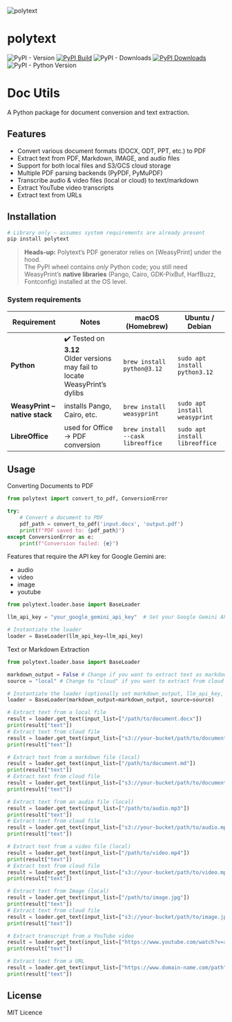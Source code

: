 ![polytext](https://github.com/docsity/polytext/tree/main/images/logo.jpeg)

# polytext
![PyPI - Version](https://img.shields.io/pypi/v/polytext)
[![PyPI Build](https://github.com/docsity/polytext/actions/workflows/main.yml/badge.svg)](https://github.com/docsity/polytext/actions/workflows/main.yml)
![PyPI - Downloads](https://img.shields.io/pypi/dm/polytext)
[![PyPI Downloads](https://static.pepy.tech/badge/polytext)](https://pepy.tech/projects/polytext)
![PyPI - Python Version](https://img.shields.io/pypi/pyversions/polytext)

# Doc Utils

A Python package for document conversion and text extraction.

## Features

- Convert various document formats (DOCX, ODT, PPT, etc.) to PDF
- Extract text from PDF, Markdown, IMAGE, and audio files
- Support for both local files and S3/GCS cloud storage
- Multiple PDF parsing backends (PyPDF, PyMuPDF)
- Transcribe audio & video files (local or cloud) to text/markdown
- Extract YouTube video transcripts
- Extract text from URLs

## Installation

```bash
# Library only – assumes system requirements are already present
pip install polytext
```

> **Heads-up:** Polytext’s PDF generator relies on [WeasyPrint] under the hood.  
> The PyPI wheel contains *only* Python code; you still need WeasyPrint’s **native libraries** (Pango, Cairo, GDK-PixBuf, HarfBuzz, Fontconfig) installed at the OS level.

### System requirements

| Requirement | Notes                                                                           | macOS (Homebrew) | Ubuntu / Debian |
|-------------|---------------------------------------------------------------------------------|------------------|-----------------|
| **Python**  | ✔️ Tested on **3.12**<br> Older versions may fail to locate WeasyPrint’s dylibs | `brew install python@3.12` | `sudo apt install python3.12` |
| **WeasyPrint – native stack** | installs Pango, Cairo, etc.                                                     | `brew install weasyprint` | `sudo apt install weasyprint` |
| **LibreOffice** | used for Office → PDF conversion                                                | `brew install --cask libreoffice` | `sudo apt install libreoffice` |


## Usage

Converting Documents to PDF

```python
from polytext import convert_to_pdf, ConversionError

try:
    # Convert a document to PDF
    pdf_path = convert_to_pdf('input.docx', 'output.pdf')
    print(f"PDF saved to: {pdf_path}")
except ConversionError as e:
    print(f"Conversion failed: {e}")
```

Features that require the API key for Google Gemini are:
- audio
- video
- image
- youtube

```python
from polytext.loader.base import BaseLoader

llm_api_key = "your_google_gemini_api_key"  # Set your Google Gemini API key here

# Instantiate the loader 
loader = BaseLoader(llm_api_key=llm_api_key)
```

Text or Markdown Extraction

```python
from polytext.loader.base import BaseLoader

markdown_output = False # Change if you want to extract text as markdown
source = "local" # Change to "cloud" if you want to extract from cloud storage (s3 or GCS)

# Instantiate the loader (optionally set markdown_output, llm_api_key, etc.)
loader = BaseLoader(markdown_output=markdown_output, source=source)

# Extract text from a local file
result = loader.get_text(input_list=["/path/to/document.docx"])
print(result["text"])
# Extract text from cloud file
result = loader.get_text(input_list=["s3://your-bucket/path/to/document.docx"])
print(result["text"])

# Extract text from a markdown file (local)
result = loader.get_text(input_list=["/path/to/document.md"])
print(result["text"])
# Extract text from cloud file
result = loader.get_text(input_list=["s3://your-bucket/path/to/document.md"])
print(result["text"])

# Extract text from an audio file (local)
result = loader.get_text(input_list=["/path/to/audio.mp3"])
print(result["text"])
# Extract text from cloud file
result = loader.get_text(input_list=["s3://your-bucket/path/to/audio.mp3"])
print(result["text"])

# Extract text from a video file (local)
result = loader.get_text(input_list=["/path/to/video.mp4"])
print(result["text"])
# Extract text from cloud file
result = loader.get_text(input_list=["s3://your-bucket/path/to/video.mp4"])
print(result["text"])

# Extract text from Image (local)
result = loader.get_text(input_list=["/path/to/image.jpg"])
print(result["text"])
# Extract text from cloud file
result = loader.get_text(input_list=["s3://your-bucket/path/to/image.jpg"])
print(result["text"])

# Extract transcript from a YouTube video
result = loader.get_text(input_list=["https://www.youtube.com/watch?v=xxxx"])
print(result["text"])

# Extract text from a URL
result = loader.get_text(input_list=["https://www.domain-name.com/path"])
print(result["text"])
```

## License

MIT Licence
